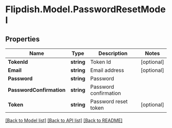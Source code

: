 # Flipdish.Model.PasswordResetModel
## Properties

Name | Type | Description | Notes
------------ | ------------- | ------------- | -------------
**TokenId** | **string** | Token Id | [optional] 
**Email** | **string** | Email address | [optional] 
**Password** | **string** | Password | 
**PasswordConfirmation** | **string** | Password confirmation | 
**Token** | **string** | Password reset token | [optional] 

[[Back to Model list]](../README.md#documentation-for-models) [[Back to API list]](../README.md#documentation-for-api-endpoints) [[Back to README]](../README.md)


